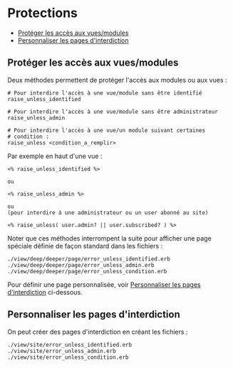 # Protections

* [Protéger les accès aux vues/modules](#protegeraccesavue)
* [Personnaliser les pages d'interdiction](#personnaliserpageraise)


<a name='protegeraccesavue'></a>

## Protéger les accès aux vues/modules

Deux méthodes permettent de protéger l'accès aux modules ou aux vues :

    # Pour interdire l'accès à une vue/module sans être identifié
    raise_unless_identified

    # Pour interdire l'accès à une vue/module sans être administrateur
    raise_unless_admin

    # Pour interdire l'accès à une vue/un module suivant certaines
    # condition :
    raise_unless <condition_a_remplir>


Par exemple en haut d'une vue :

    <% raise_unless_identified %>

    ou

    <% raise_unless_admin %>

    ou
    (pour interdire à une administrateur ou un user abonné au site)

    <% raise_unless( user.admin? || user.subscribed? ) %>

Noter que ces méthodes interrompent la suite pour afficher une page spéciale définie de façon standard dans les fichiers :

    ./view/deep/deeper/page/error_unless_identified.erb
    ./view/deep/deeper/page/error_unless_admin.erb
    ./view/deep/deeper/page/error_unless_condition.erb

Pour définir une page personnalisée, voir [Personnaliser les pages d'interdiction](#personnaliserpageraise) ci-dessous.

<a name='personnaliserpageraise'></a>

## Personnaliser les pages d'interdiction

On peut créer des pages d'interdiction en créant les fichiers :

    ./view/site/error_unless_identified.erb
    ./view/site/error_unless_admin.erb
    ./view/site/error_unless_condition.erb

